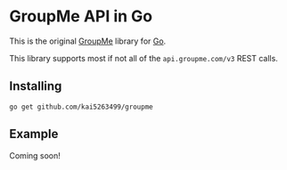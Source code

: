 # GroupMe API in Go

This is the original [GroupMe](https://dev.groupme.com/) library for [Go](https://golang.org/).

This library supports most if not all of the `api.groupme.com/v3` REST calls.

## Installing

`go get github.com/kai5263499/groupme`

## Example

Coming soon!

